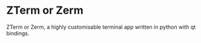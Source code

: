 # ZTerm or Zerm
 ZTerm or Zerm, a highly customisable terminal app written in python with qt bindings. 
